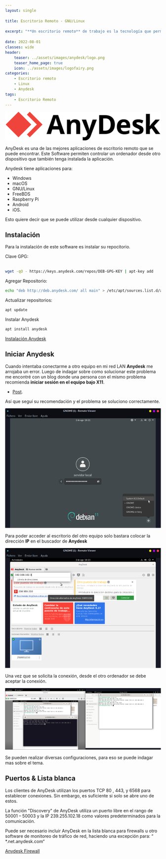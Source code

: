 ```yaml
---
layout: single

title: Escritorio Remoto - GNU/Linux

excerpt: "**Un escritorio remoto** de trabajo es la tecnología que permite acceder de forma remota a un espacio de trabajo digital a través de un entorno gráfico."

date: 2022-08-01
classes: wide
header:
    teaser: ../assets/images/anydesk/logo.png
    teaser_home_page: true
    icon: ../assets/images/logofairy.png
categories:
    - Escritorio remoto
    - Linux
    - Anydesk
tags:  
    - Escritorio Remoto
---
```



![](../assets/images/anydesk/wallpapers.png)

AnyDesk es una de las mejores aplicaciones de escritorio remoto que se puede encontrar.
Este Software permiten controlar un ordenador desde otro dispositivo que también tenga instalada la aplicación.

Anydesk tiene aplicaciones para:

* Windows
* macOS 
* GNU/Linux 
* FreeBDS 
* Raspberry Pi
* Android 
* iOS.

Esto quiere decir que se puede utilizar desde cualquier dispositivo.

## Instalación

Para la instalación de este software es instalar su repocitorio. 

Clave GPG:

```bash
 
wget -qO - https://keys.anydesk.com/repos/DEB-GPG-KEY | apt-key add 
```

Agregar Repositorio:

```bash
echo "deb http://deb.anydesk.com/ all main" > /etc/apt/sources.list.d/anydesk-stable.list

```

Actualizar repositorios:

```bash
apt update

```

Instalar Anydesk

```bash
apt install anydesk

```

[Instalación Anydesk](http://deb.anydesk.com/howto.html)

## Iniciar Anydesk

Cuando intentaba conectarme a otro equipo en mi red LAN **Anydesk** me arrojaba un error. Luego de indagar sobre como solucionar este problema me encontré con un blog donde una persona con el mismo problema recomienda **iniciar sesión en el equipo bajo X11**.
* [Post](http://deb.anydesk.com/howto.html). 

Así que seguí su recomendación y el problema se soluciono correctamente.

![](../assets/images/anydesk/0.png)


Para poder acceder al escritorio del otro equipo solo bastara colocar la dirección **IP** en el buscador de **Anydesk**

![](../assets/images/anydesk/3.png)

Una vez que se solicita la conexión, desde el otro ordenador se debe aceptar la conexión.


![](../assets/images/anydesk/1.png)

Se pueden realizar diversas configuraciones, para eso se puede indagar mas sobre el tema. 

## Puertos & Lista blanca

Los clientes de AnyDesk utilizan los puertos TCP   80 ,   443,   y   6568   para establecer conexiones. Sin embargo, es suficiente si solo se abre uno de estos.

La función "Discovery" de AnyDesk utiliza un puerto libre en el rango de   50001 – 50003   y la IP   239.255.102.18   como valores predeterminados para la comunicación.

Puede ser necesario incluir AnyDesk en la lista blanca para firewalls u otro software de monitoreo de tráfico de red, haciendo una excepción para: “ *.net.anydesk.com“

[Anydesk Firewall](https://support.anydesk.com/es/knowledge/firewall)
